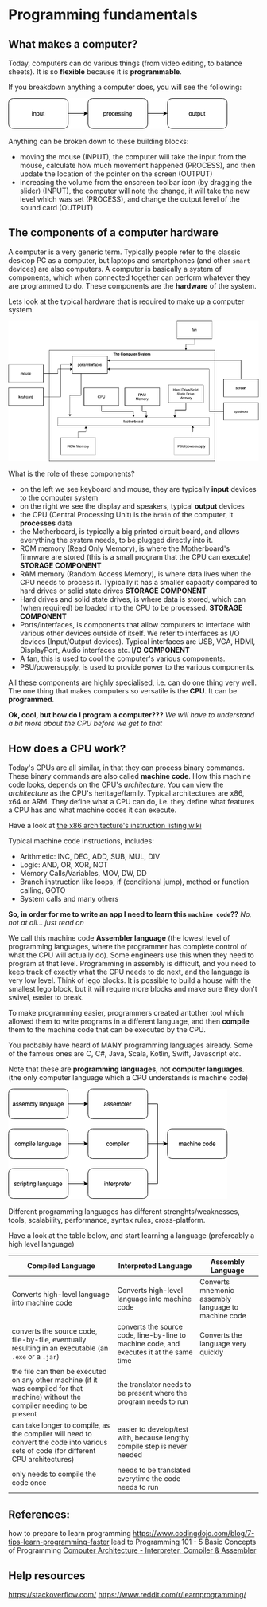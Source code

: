 # Programming fundamentals

## What makes a computer?

Today, computers can do various things (from video editing, to balance sheets). It is so **flexible** because it is **programmable**.

If you breakdown anything a computer does, you will see the following:

![alt text](./pics/The-basic-functionality-of-a-computer.png "The basic things a computer does")

Anything can be broken down to these building blocks:

- moving the mouse (INPUT), the computer will take the input from the mouse, calculate how much movement happened (PROCESS), and then update the location of the pointer on the screen (OUTPUT)
- increasing the volume from the onscreen toolbar icon (by dragging the slider) (INPUT), the computer will note the change, it will take the new level which was set (PROCESS), and change the output level of the sound card (OUTPUT)

## The components of a computer **hardware**

A computer is a very generic term. Typically people refer to the classic desktop PC as a computer, but laptops and smartphones (and other `smart` devices) are also computers. A computer is basically a system of components, which when connected together can perform whatever they are programmed to do. These components are the **hardware** of the system.

Lets look at the typical hardware that is required to make up a computer system.

![alt text](./pics/The-computer-system.png "the computer system")

What is the role of these components?

- on the left we see keyboard and mouse, they are typically **input** devices to the computer system
- on the right we see the display and speakers, typical **output** devices
- the CPU (Central Processing Unit) is the `brain` of the computer, it **processes** data
- the Motherboard, is typically a big printed circuit board, and allows everything the system needs, to be plugged directly into it.
- ROM memory (Read Only Memory), is where the Motherboard's firmware are stored (this is a small program that the CPU can execute) **STORAGE COMPONENT**
- RAM memory (Random Access Memory), is where data lives when the CPU needs to process it. Typically it has a smaller capacity compared to hard drives or solid state drives **STORAGE COMPONENT**
- Hard drives and solid state drives, is where data is stored, which can (when required) be loaded into the CPU to be processed. **STORAGE COMPONENT**
- Ports/interfaces, is components that allow computers to interface with various other devices outside of itself. We refer to interfaces as I/O devices (Input/Output devices). Typical interfaces are USB, VGA, HDMI, DisplayPort, Audio interfaces etc. **I/O COMPONENT**
- A fan, this is used to cool the computer's various components.
- PSU/powersupply, is used to provide power to the various components.

All these components are highly specialised, i.e. can do one thing very well. The one thing that makes computers so versatile is the **CPU**. It can be **programmed**.

**Ok, cool, but how do I program a computer???**
_We will have to understand a bit more about the CPU before we get to that_

## How does a CPU work?

Today's CPUs are all similar, in that they can process binary commands. These binary commands are also called **machine code**. How this machine code looks, depends on the CPU's _architecture_. You can view the _architecture_ as the CPU's heritage/family. Typical architectures are x86, x64 or ARM. They define what a CPU can do, i.e. they define what features a CPU has and what machine codes it can execute.

Have a look at [the x86 architecture's instruction listing wiki](https://en.wikipedia.org/wiki/X86_instruction_listings)

Typical machine code instructions, includes:

- Arithmetic: INC, DEC, ADD, SUB, MUL, DIV
- Logic: AND, OR, XOR, NOT
- Memory Calls/Variables, MOV, DW, DD
- Branch instruction like loops, if (conditional jump), method or function calling, GOTO
- System calls and many others

**So, in order for me to write an app I need to learn this `machine code`??**
_No, not at all... just read on_

We call this machine code **Assembler language** (the lowest level of programming languages, where the programmer has complete control of what the CPU will actually do). Some engineers use this when they need to program at that level. Programming in assembly is difficult, and you need to keep track of exactly what the CPU needs to do next, and the language is very low level. Think of lego blocks. It is possible to build a house with the smallest lego block, but it will require more blocks and make sure they don't swivel, easier to break.

To make programming easier, programmers created antother tool which allowed them to write programs in a different language, and then **compile** them to the machine code that can be executed by the CPU.

You probably have heard of MANY programming languages already. Some of the famous ones are C, C#, Java, Scala, Kotlin, Swift, Javascript etc.

Note that these are **programming languages**, not **computer languages**. (the only computer language which a CPU understands is machine code)

![alt text](./pics/Translating-code-Page-1.png "Translating code to machine code")

Different programming languages has different strenghts/weaknesses, tools, scalability, performance, syntax rules, cross-platform.

Have a look at the table below, and start learning a language (prefereably a high level language)

| Compiled Language                                                                                                                     | Interpreted Language                                                                     | Assembly Language                                   |
| ------------------------------------------------------------------------------------------------------------------------------------- | ---------------------------------------------------------------------------------------- | --------------------------------------------------- |
| Converts high-level language into machine code                                                                                        | Converts high-level language into machine code                                           | Converts mnemonic assembly language to machine code |
| converts the source code, file-by-file, eventually resulting in an executable (an `.exe` or a `.jar`)                                 | converts the source code, line-by-line to machine code, and executes it at the same time | Converts the language very quickly                  |
| the file can then be executed on any other machine (if it was compiled for that machine) without the compiler needing to be present   | the translator needs to be present where the program needs to run                        |                                                     |
| can take longer to compile, as the compiler will need to convert the code into various sets of code (for different CPU architectures) | easier to develop/test with, because lengthy compile step is never needed                |
| only needs to compile the code once                                                                                                   | needs to be translated everytime the code needs to run                                   |

## References:

how to prepare to learn programming
https://www.codingdojo.com/blog/7-tips-learn-programming-faster lead to
Programming 101 - 5 Basic Concepts of Programming
[Computer Architecture - Interpreter, Compiler & Assembler](https://www.youtube.com/watch?v=uKotrtLzJbw)

## Help resources

https://stackoverflow.com/
https://www.reddit.com/r/learnprogramming/
